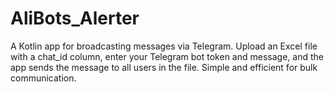 # AliBots_Alerter #
A Kotlin app for broadcasting messages via Telegram. Upload an Excel file with a chat_id column, enter your Telegram bot token and message, and the app sends the message to all users in the file. Simple and efficient for bulk communication.
